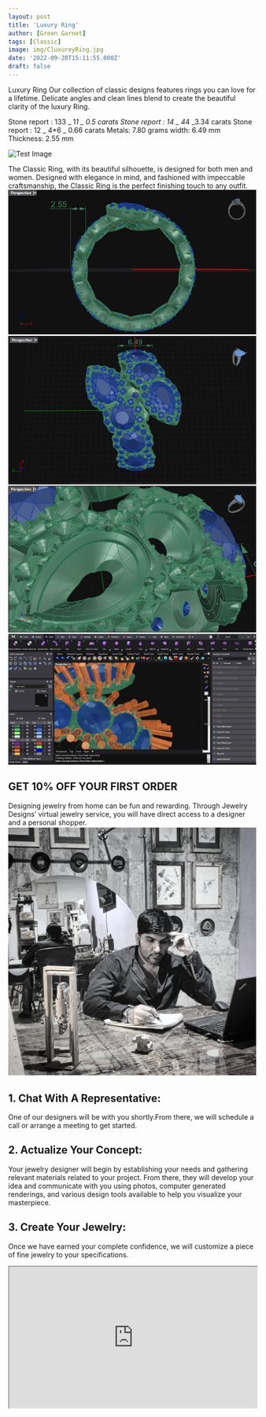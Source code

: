 ```yaml
---
layout: post
title: 'Luxury Ring'
author: [Green Garnet]
tags: [Classic]
image: img/CluxureyRing.jpg
date: '2022-09-20T15:11:55.000Z'
draft: false
---
```

Luxury Ring
Our collection of classic designs features rings you can love for a lifetime.
Delicate angles and clean lines blend to create the beautiful clarity of the luxury Ring.
 
Stone report : 133  _  1*1  _ 0.5 carats
Stone report : 14  _  4*4  _3.34 carats
Stone report : 12  _  4*6  _ 0.66 carats
Metals: 7.80 grams
width: 6.49 mm
Thickness: 2.55 mm

![Test Image](img/CluxureyRing1.jpg)

The Classic Ring, with its beautiful silhouette, is designed for both men and women. Designed with elegance in mind, and fashioned with impeccable craftsmanship, the Classic Ring is the perfect finishing touch to any outfit.
![Test Image](img/luxureyRing2.jpg)
![Test Image](img/luxureyRing3.jpg)
![Test Image](img/luxureyRing4.jpg)
![Test Image](img/luxureyRing5.jpg)



## GET 10% OFF YOUR FIRST ORDER 

Designing jewelry from home can be fun and rewarding. Through Jewelry Designs’ virtual jewelry service, you will have direct access to a designer and a personal shopper.
![Test Image](img/aitta.jpg)
## 1. Chat With A Representative:
One of our designers will be with you shortly.From there, we will schedule a call or arrange a meeting to get started.

## 2. Actualize Your Concept:
Your jewelry designer will begin by establishing your needs and gathering relevant materials related to your project. From there, they will develop your idea and communicate with you using photos, computer generated renderings, and various design tools available to help you visualize your masterpiece.

## 3. Create Your Jewelry:
Once we have earned your complete confidence, we will customize a piece of fine jewelry to your specifications.

<style>.h_iframe-aparat_embed_frame{position:relative;}.h_iframe-aparat_embed_frame .ratio{display:block;width:100%;height:auto;}.h_iframe-aparat_embed_frame iframe{position:absolute;top:0;left:0;width:100%;height:100%;}</style><div class="h_iframe-aparat_embed_frame"><span style="display: block;padding-top: 57%"></span><iframe src="https://www.aparat.com/video/video/embed/videohash/GCRMD/vt/frame" title="طراحی جواهرالات green garnet" allowFullScreen="true" webkitallowfullscreen="true" mozallowfullscreen="true"></iframe></div>
